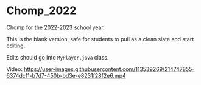 # Chomp_2022
Chomp for the 2022-2023 school year.

This is the blank version, safe for students to pull as a clean slate and start editing.

Edits should go into `MyPlayer.java` class.

Video:
https://user-images.githubusercontent.com/113539269/214747855-6374dcf1-b7d7-450b-bd3e-e8231f28f2e6.mp4

